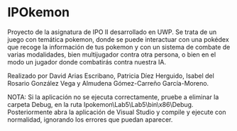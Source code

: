 # IPOkemon
Proyecto de la asignatura de IPO II desarrollado en UWP.
Se trata de un juego con temática pokemon, donde se puede interactuar con una pokédex que recoge la información de tus pokemon y con un sistema de combate de varias modalidades, bien multijugador contra otra persona, o bien en el modo un jugador donde combatirás contra nuestra IA.

Realizado por David Arias Escribano, Patricia Díez Herguido, Isabel del Rosario González Vega y Almudena Gómez-Carreño García-Moreno.

NOTA: Si la aplicación no se ejecuta correctamente, pruebe a eliminar la carpeta Debug, en la ruta Ipokemon\Lab5\Lab5\bin\x86\Debug. Posteriormente abra la aplicación de Visual Studio y compile y ejecute con normalidad, ignorando los errores que puedan aparecer.

